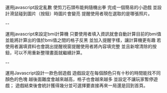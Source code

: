 運用javascript設定亂數
使剪刀石頭布能夠隨機出拳
完成一個簡易的小遊戲
並設計滑鼠碰到圖片（按鈕）時圖片會變亮
提醒使用者現在選取的是哪張照片。

--

運用javascript來設定bmi計算機
只要使用者填入資訊就會自動計算目前的bmi值
並能將計算出的值於bmi值之間的格子反黑
並加入提醒字樣，讓計算機更有趣
若使用者漏填資料也會跳出提醒視窗提醒使用者將內容填完整
並且新增清除的按鈕，可以不用重新整理畫面就繼續計算。


--


運用Javascript設計一款色弱遊戲
遊戲設定在每個顏色只有十秒的時間能找不同顏色的色塊
越後面難度會越來越高，格子也會越來越多
並設定不讓玩家暫停遊戲；
遊戲結束後會統計獲得幾分並可選擇要直接再來一局還是回到首頁。
